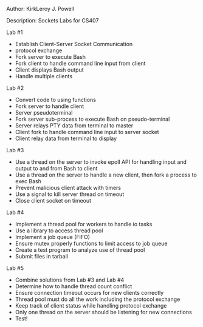 Author: KirkLeroy J. Powell

Description: Sockets Labs for CS407

Lab #1
* Establish Client-Server Socket Communication
* <rembash> protocol exchange
* Fork server to execute Bash
* Fork client to handle command line input from client
* Client displays Bash output
* Handle multiple clients

Lab #2
* Convert code to using functions
* Fork server to handle client
* Server pseudoterminal
* Fork server sub-process to execute Bash on pseudo-terminal
* Server relays PTY data from terminal to master
* Client fork to handle command line input to server socket
* Client  relay data from terminal to display

Lab #3
* Use a thread on the server to invoke epoll API for handling input and output to and from Bash to client
* Use a thread on the server to handle a new client, then fork a process to exec Bash
* Prevent malicious client attack with timers
* Use a signal to kill server thread on timeout
* Close client socket on timeout

Lab #4
* Implement a thread pool for workers to handle io tasks
* Use a library to access thread pool
* Implement a job queue (FIFO)
* Ensure mutex properly functions to limit access to job queue
* Create a test program to analyze use of thread pool
* Submit files in tarball

Lab #5
* Combine solutions from Lab #3 and Lab #4
* Determine how to handle thread count conflict
* Ensure connection timeout occurs for new clients correctly
* Thread pool must do all the work including the protocol exchange
* Keep track of client status while handling protocol exchange
* Only one thread on the server should be listening for new connections
* Test!